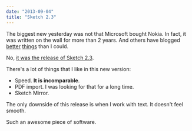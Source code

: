 ```yaml
---
date: "2013-09-04"
title: "Sketch 2.3"
---
```


The biggest new yesterday was not that Microsoft bought Nokia. In fact, it was written on the wall for more than 2 years. And others have blogged [better](http://stratechery.com/2013/the-deal-that-makes-no-sense/) [things](http://ben-evans.com/benedictevans/2013/9/3/microsoft-and-nokia) than I could.

No, [it was the release of Sketch 2.3](http://bohemiancoding.tumblr.com/post/60070936484/sketch-2-3).

There's a lot of things that I like in this new version:

* Speed. **It is incomparable**.
* PDF import. I was looking for that for a long time.
* Sketch Mirror.

The only downside of this release is when I work with text. It doesn't feel smooth.

Such an awesome piece of software.
